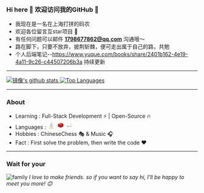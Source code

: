 ### Hi here 🐯 欢迎访问我的GitHub 👏

- 我现在是一名在上海打拼的码农
- 欢迎各位留言互star项目 🌟
- 有任何问题可以邮件 ****1798677862@qq.com****   沟通哦～
- 路在脚下，只要不放弃，披荆斩棘，便可走出属于自己的路，共勉
- 个人后端笔记--https://www.yuque.com/books/share/2401b162-4e19-4a11-9c26-c44507206b3a 持续更新

<hr>

<div>
<a href="https://github.com/luo-zhimin" >
    <img src="https://github-readme-stats.vercel.app/api?username=luo-zhimin&show_icons=true&title_color=fff&icon_color=79ff97&text_color=9f9f9f&bg_color=151515&include_all_commits&count_private=true" alt="镜像's github stats" style="left: auto;width: 495px;height: 193px"/>
</a>

<a href="https://github.com/luo-zhimin">
    <img alt="Top Languages" src="https://github-readme-stats.vercel.app/api/top-langs/?username=luo-zhimin&layout=compact" style="right: auto;width: 498px;height: 193px" />
</a>
</div>

<hr>

### About

- Learning : Full-Stack Development ⚡ | Open-Source 🔥
- Languages :
  <code><img src="https://raw.githubusercontent.com/github/explore/80688e429a7d4ef2fca1e82350fe8e3517d3494d/topics/java/java.png" height="20px"></code>
  <code><img src="https://raw.githubusercontent.com/github/explore/80688e429a7d4ef2fca1e82350fe8e3517d3494d/topics/redis/redis.png" height="20px"></code>
  <code><img src="https://raw.githubusercontent.com/github/explore/80688e429a7d4ef2fca1e82350fe8e3517d3494d/topics/mysql/mysql.png" height="20px"></code>
- Hobbies : ChineseChess 🎭 & Music 🎧
- Fact : First solve the problem, then write the code ❤️

<hr>

### Wait for your

 <img src="https://camo.githubusercontent.com/ec0df7b334d15078e980be8f26f35f1bd6f004eaa4a121db42fed361360c1817/68747470733a2f2f6d656469612e67697068792e636f6d2f6d656469612f4c6e516a7057614f4e386e68723231764e572f67697068792e676966" width="44px" alt="family"> <i>I love to make friends. so if you want to say hi, I'll be happy to meet you more! 😊</i>
